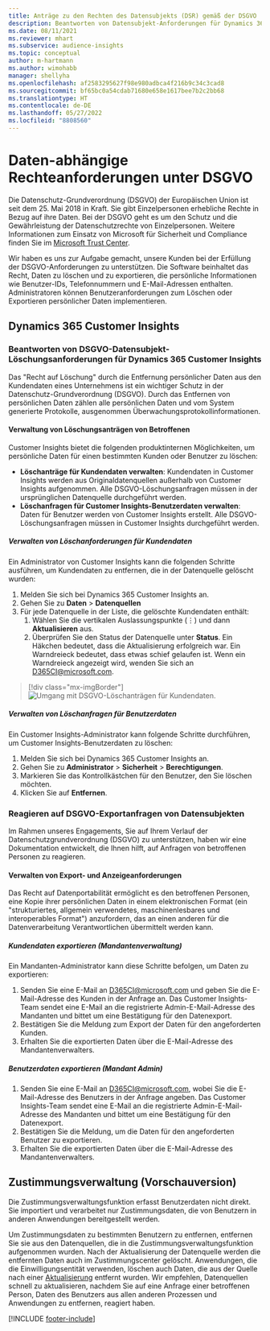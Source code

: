 ```yaml
---
title: Anträge zu den Rechten des Datensubjekts (DSR) gemäß der DSGVO | Microsoft Docs
description: Beantworten von Datensubjekt-Anforderungen für Dynamics 365 Customer Insights
ms.date: 08/11/2021
ms.reviewer: mhart
ms.subservice: audience-insights
ms.topic: conceptual
author: m-hartmann
ms.author: wimohabb
manager: shellyha
ms.openlocfilehash: af2583295627f98e980adbca4f216b9c34c3cad8
ms.sourcegitcommit: bf65bc0a54cdab71680e658e1617bee7b2c2bb68
ms.translationtype: HT
ms.contentlocale: de-DE
ms.lasthandoff: 05/27/2022
ms.locfileid: "8808560"
---
```

# <a name="data-subject-rights-dsr-requests-under-gdpr"></a>Daten-abhängige Rechteanforderungen unter DSGVO

Die Datenschutz-Grundverordnung (DSGVO) der Europäischen Union ist seit dem 25. Mai 2018 in Kraft. Sie gibt Einzelpersonen erhebliche Rechte in Bezug auf ihre Daten. Bei der DSGVO geht es um den Schutz und die Gewährleistung der Datenschutzrechte von Einzelpersonen. Weitere Informationen zum Einsatz von Microsoft für Sicherheit und Compliance finden Sie im [Microsoft Trust Center](https://www.microsoft.com/trust-center).

Wir haben es uns zur Aufgabe gemacht, unsere Kunden bei der Erfüllung der DSGVO-Anforderungen zu unterstützen. Die Software beinhaltet das Recht, Daten zu löschen und zu exportieren, die persönliche Informationen wie Benutzer-IDs, Telefonnummern und E-Mail-Adressen enthalten. Administratoren können Benutzeranforderungen zum Löschen oder Exportieren persönlicher Daten implementieren.

## <a name="dynamics-365-customer-insights"></a>Dynamics 365 Customer Insights

### <a name="responding-to-gdpr-data-subject-delete-requests-for-dynamics-365-customer-insights"></a>Beantworten von DSGVO-Datensubjekt-Löschungsanforderungen für Dynamics 365 Customer Insights

Das "Recht auf Löschung" durch die Entfernung persönlicher Daten aus den Kundendaten eines Unternehmens ist ein wichtiger Schutz in der Datenschutz-Grundverordnung (DSGVO). Durch das Entfernen von persönlichen Daten zählen alle persönlichen Daten und vom System generierte Protokolle, ausgenommen Überwachungsprotokollinformationen.

#### <a name="manage-data-subject-delete-requests"></a>Verwaltung von Löschungsanträgen von Betroffenen

Customer Insights bietet die folgenden produktinternen Möglichkeiten, um persönliche Daten für einen bestimmten Kunden oder Benutzer zu löschen:

- **Löschanträge für Kundendaten verwalten**: Kundendaten in Customer Insights werden aus Originaldatenquellen außerhalb von Customer Insights aufgenommen. Alle DSGVO-Löschungsanfragen müssen in der ursprünglichen Datenquelle durchgeführt werden.
- **Löschanfragen für Customer Insights-Benutzerdaten verwalten**: Daten für Benutzer werden von Customer Insights erstellt. Alle DSGVO-Löschungsanfragen müssen in Customer Insights durchgeführt werden.

##### <a name="manage-requests-to-delete-customer-data"></a>Verwalten von Löschanforderungen für Kundendaten

Ein Administrator von Customer Insights kann die folgenden Schritte ausführen, um Kundendaten zu entfernen, die in der Datenquelle gelöscht wurden:

1. Melden Sie sich bei Dynamics 365 Customer Insights an.
2. Gehen Sie zu **Daten** > **Datenquellen**
3. Für jede Datenquelle in der Liste, die gelöschte Kundendaten enthält:
   1. Wählen Sie die vertikalen Auslassungspunkte (&vellip;) und dann **Aktualisieren** aus.
   2. Überprüfen Sie den Status der Datenquelle unter **Status**. Ein Häkchen bedeutet, dass die Aktualisierung erfolgreich war. Ein Warndreieck bedeutet, dass etwas schief gelaufen ist. Wenn ein Warndreieck angezeigt wird, wenden Sie sich an D365CI@microsoft.com.

> [!div class="mx-imgBorder"]
> ![Umgang mit DSGVO-Löschanträgen für Kundendaten.](media/gdpr-data-sources.png "Behandlung von DSGVO-Löschungsanträgen für Kundendaten")

##### <a name="manage-delete-requests-for-user-data"></a>Verwalten von Löschanfragen für Benutzerdaten

Ein Customer Insights-Administrator kann folgende Schritte durchführen, um Customer Insights-Benutzerdaten zu löschen:

1. Melden Sie sich bei Dynamics 365 Customer Insights an.
2. Gehen Sie zu **Administrator** > **Sicherheit** > **Berechtigungen**.
3. Markieren Sie das Kontrollkästchen für den Benutzer, den Sie löschen möchten.
4. Klicken Sie auf **Entfernen**.

### <a name="responding-to-gdpr-data-subject-export-requests"></a>Reagieren auf DSGVO-Exportanfragen von Datensubjekten

Im Rahmen unseres Engagements, Sie auf Ihrem Verlauf der Datenschutzgrundverordnung (DSGVO) zu unterstützen, haben wir eine Dokumentation entwickelt, die Ihnen hilft, auf Anfragen von betroffenen Personen zu reagieren.

#### <a name="manage-export-and-view-requests"></a>Verwalten von Export- und Anzeigeanforderungen

Das Recht auf Datenportabilität ermöglicht es den betroffenen Personen, eine Kopie ihrer persönlichen Daten in einem elektronischen Format (ein "strukturiertes, allgemein verwendetes, maschinenlesbares und interoperables Format") anzufordern, das an einen anderen für die Datenverarbeitung Verantwortlichen übermittelt werden kann.

##### <a name="export-customer-data-tenant-admin"></a>Kundendaten exportieren (Mandantenverwaltung)

Ein Mandanten-Administrator kann diese Schritte befolgen, um Daten zu exportieren:

1. Senden Sie eine E-Mail an D365CI@microsoft.com und geben Sie die E-Mail-Adresse des Kunden in der Anfrage an. Das Customer Insights-Team sendet eine E-Mail an die registrierte Admin-E-Mail-Adresse des Mandanten und bittet um eine Bestätigung für den Datenexport.
2. Bestätigen Sie die Meldung zum Export der Daten für den angeforderten Kunden.
3. Erhalten Sie die exportierten Daten über die E-Mail-Adresse des Mandantenverwalters.

##### <a name="export-user-data-tenant-admin"></a>Benutzerdaten exportieren (Mandant Admin)

1. Senden Sie eine E-Mail an D365CI@microsoft.com, wobei Sie die E-Mail-Adresse des Benutzers in der Anfrage angeben. Das Customer Insights-Team sendet eine E-Mail an die registrierte Admin-E-Mail-Adresse des Mandanten und bittet um eine Bestätigung für den Datenexport.
2. Bestätigen Sie die Meldung, um die Daten für den angeforderten Benutzer zu exportieren.
3. Erhalten Sie die exportierten Daten über die E-Mail-Adresse des Mandantenverwalters.

## <a name="consent-management-preview"></a>Zustimmungsverwaltung (Vorschauversion)

Die Zustimmungsverwaltungsfunktion erfasst Benutzerdaten nicht direkt. Sie importiert und verarbeitet nur Zustimmungsdaten, die von Benutzern in anderen Anwendungen bereitgestellt werden.

Um Zustimmungsdaten zu bestimmten Benutzern zu entfernen, entfernen Sie sie aus den Datenquellen, die in die Zustimmungsverwaltungsfunktion aufgenommen wurden. Nach der Aktualisierung der Datenquelle werden die entfernten Daten auch im Zustimmungscenter gelöscht. Anwendungen, die die Einwilligungsentität verwenden, löschen auch Daten, die aus der Quelle nach einer [Aktualisierung](system.md#refresh-processes) entfernt wurden. Wir empfehlen, Datenquellen schnell zu aktualisieren, nachdem Sie auf eine Anfrage einer betroffenen Person, Daten des Benutzers aus allen anderen Prozessen und Anwendungen zu entfernen, reagiert haben.

[!INCLUDE [footer-include](includes/footer-banner.md)]